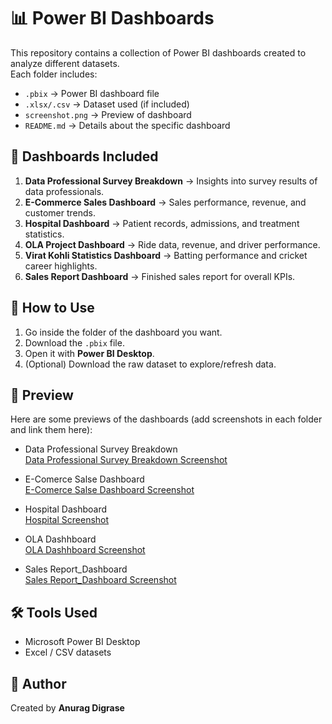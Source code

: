 # 📊 Power BI Dashboards

This repository contains a collection of Power BI dashboards created to analyze different datasets.  
Each folder includes:
- `.pbix` → Power BI dashboard file  
- `.xlsx/.csv` → Dataset used (if included)  
- `screenshot.png` → Preview of dashboard  
- `README.md` → Details about the specific dashboard  


## 📂 Dashboards Included
1. **Data Professional Survey Breakdown** → Insights into survey results of data professionals.  
2. **E-Commerce Sales Dashboard** → Sales performance, revenue, and customer trends.  
3. **Hospital Dashboard** → Patient records, admissions, and treatment statistics.  
4. **OLA Project Dashboard** → Ride data, revenue, and driver performance.  
5. **Virat Kohli Statistics Dashboard** → Batting performance and cricket career highlights.  
6. **Sales Report Dashboard** → Finished sales report for overall KPIs. 


## 🚀 How to Use
1. Go inside the folder of the dashboard you want.  
2. Download the `.pbix` file.  
3. Open it with **Power BI Desktop**.  
4. (Optional) Download the raw dataset to explore/refresh data.


## 👀 Preview
Here are some previews of the dashboards (add screenshots in each folder and link them here):

- Data Professional Survey Breakdown  
  [Data Professional Survey Breakdown Screenshot](https://github.com/anurag0606/Power-BI-Data-Analysis-Dashboard/blob/main/Data%20Professional%20Survey%20Breakdown/Data%20Professional%20Survey%20Breakdown.png)

 - E-Comerce Salse Dashboard  
   [E-Comerce Salse Dashboard Screenshot](https://github.com/anurag0606/Power-BI-Data-Analysis-Dashboard/blob/main/E-Comerce%20Salse%20Dashboard/E-Comerce%20Salse%20Dashboard.png)

- Hospital Dashboard  
  [Hospital Screenshot](https://github.com/anurag0606/Power-BI-Data-Analysis-Dashboard/blob/main/Hospital%20Dashboard/Hospital%20Dashboard.png)

- OLA Dashhboard <br>
  [OLA Dashhboard Screenshot](https://github.com/anurag0606/Power-BI-Data-Analysis-Dashboard/tree/main/OLA%20Peoject/Screenshort)

- Sales Report_Dashboard <br>
  [Sales Report_Dashboard Screenshot](https://github.com/anurag0606/Power-BI-Data-Analysis-Dashboard/tree/main/Sales%20Report_Finished/Screenshort)


## 🛠️ Tools Used
- Microsoft Power BI Desktop  
- Excel / CSV datasets  


## 📢 Author
Created by **Anurag Digrase**  
